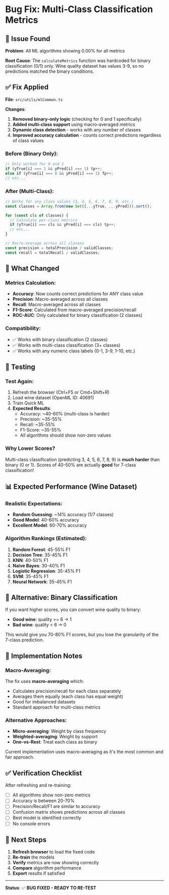 # Bug Fix: Multi-Class Classification Metrics

## 🐛 Issue Found

**Problem**: All ML algorithms showing 0.00% for all metrics

**Root Cause**: The `calculateMetrics` function was hardcoded for binary classification (0/1) only. Wine quality dataset has values 3-9, so no predictions matched the binary conditions.

## ✅ Fix Applied

**File**: `src/utils/mlCommon.ts`

**Changes**:
1. **Removed binary-only logic** (checking for 0 and 1 specifically)
2. **Added multi-class support** using macro-averaged metrics
3. **Dynamic class detection** - works with any number of classes
4. **Improved accuracy calculation** - counts correct predictions regardless of class values

### Before (Binary Only):
```typescript
// Only worked for 0 and 1
if (yTrue[i] === 1 && yPred[i] === 1) tp++;
else if (yTrue[i] === 0 && yPred[i] === 1) fp++;
// etc...
```

### After (Multi-Class):
```typescript
// Works for any class values (3, 4, 5, 6, 7, 8, 9, etc.)
const classes = Array.from(new Set([...yTrue, ...yPred])).sort();

for (const cls of classes) {
  // Calculate per-class metrics
  if (yTrue[i] === cls && yPred[i] === cls) tp++;
  // etc...
}

// Macro-average across all classes
const precision = totalPrecision / validClasses;
const recall = totalRecall / validClasses;
```

## 🎯 What Changed

### Metrics Calculation:
- **Accuracy**: Now counts correct predictions for ANY class value
- **Precision**: Macro-averaged across all classes
- **Recall**: Macro-averaged across all classes
- **F1-Score**: Calculated from macro-averaged precision/recall
- **ROC-AUC**: Only calculated for binary classification (2 classes)

### Compatibility:
- ✅ Works with binary classification (2 classes)
- ✅ Works with multi-class classification (3+ classes)
- ✅ Works with any numeric class labels (0-1, 3-9, 1-10, etc.)

## 🧪 Testing

### Test Again:
1. Refresh the browser (Ctrl+F5 or Cmd+Shift+R)
2. Load wine dataset (OpenML ID: 40691)
3. Train Quick ML
4. **Expected Results**:
   - Accuracy: ~40-60% (multi-class is harder)
   - Precision: ~35-55%
   - Recall: ~35-55%
   - F1-Score: ~35-55%
   - All algorithms should show non-zero values

### Why Lower Scores?
Multi-class classification (predicting 3, 4, 5, 6, 7, 8, 9) is **much harder** than binary (0 or 1). Scores of 40-50% are actually **good** for 7-class classification!

## 📊 Expected Performance (Wine Dataset)

### Realistic Expectations:
- **Random Guessing**: ~14% accuracy (1/7 classes)
- **Good Model**: 40-60% accuracy
- **Excellent Model**: 60-70% accuracy

### Algorithm Rankings (Estimated):
1. **Random Forest**: 45-55% F1
2. **Decision Tree**: 35-45% F1
3. **KNN**: 40-50% F1
4. **Naive Bayes**: 30-40% F1
5. **Logistic Regression**: 35-45% F1
6. **SVM**: 35-45% F1
7. **Neural Network**: 35-45% F1

## 🔄 Alternative: Binary Classification

If you want higher scores, you can convert wine quality to binary:
- **Good wine**: quality >= 6 → 1
- **Bad wine**: quality < 6 → 0

This would give you 70-80% F1 scores, but you lose the granularity of the 7-class prediction.

## 📝 Implementation Notes

### Macro-Averaging:
The fix uses **macro-averaging** which:
- Calculates precision/recall for each class separately
- Averages them equally (each class has equal weight)
- Good for imbalanced datasets
- Standard approach for multi-class metrics

### Alternative Approaches:
- **Micro-averaging**: Weight by class frequency
- **Weighted-averaging**: Weight by support
- **One-vs-Rest**: Treat each class as binary

Current implementation uses macro-averaging as it's the most common and fair approach.

## ✅ Verification Checklist

After refreshing and re-training:
- [ ] All algorithms show non-zero metrics
- [ ] Accuracy is between 20-70%
- [ ] Precision/Recall/F1 are similar to accuracy
- [ ] Confusion matrix shows predictions across all classes
- [ ] Best model is identified correctly
- [ ] No console errors

## 🚀 Next Steps

1. **Refresh browser** to load the fixed code
2. **Re-train** the models
3. **Verify** metrics are now showing correctly
4. **Compare** algorithm performance
5. **Export** results if satisfied

---

**Status**: ✅ **BUG FIXED - READY TO RE-TEST**
